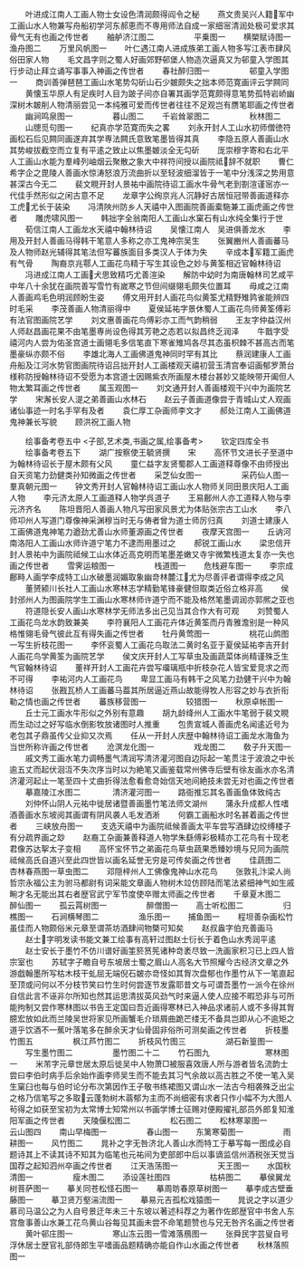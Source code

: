 <!-- { "loadSidebar": true } -->
　　叶进成江南人工画人物士女设色清润颇得阎令之秘
　　燕文贵吴兴人籍军中工画山水人物兼写舟船初学河东郝恵而不専用师法自成一家细宻清润处极可爱求其骨气无有也画之传世者
　　舳舻济江图二　　　　　平乗图一
　　横槊赋诗图一　　　　　渔舟图二
　　万里风帆图一
　　叶仁遇江南人进成族弟工画人物多写江表市肆风俗田家人物
　　毛文昌字则之蜀人好画郊野邨堡人物造次逼真又为邨童入学图其行步动止拜立诵写事事入神画之传世者
　　春社醉归图一　　　　　邨童入学图一
　　商训善弹琶琶工画山水笔势勾斫山石少皴颇失之拙本师范寛画评云学闗同
　　黄懐玉华原人有足疾时人目为跛子间亦自署其画学范寛颇得意笔势孤特岩峤幽深树木皴削人物清丽尝见一本纯雅可爱而传世者往往不足观岂有赝笔耶画之传世者
　　幽涧鸣泉图一　　　　　暮山图二
　　千岩耸翠图二　　　　　秋林图二
　　山牕觅句图一
　　纪真亦学范寛而失之畧
　　刘永开封人工山水初师僧徳符画松石后见闗同画遂弃其学専法闗氏意致笔墨皆得其真
　　李隐五原人善画山水其势峻拔截空而立复有平逺之致止以焦墨皴淡全无勾斫
　　厐崇穆字寄和右北平人工画山水能为羣峰列岫烟云聚散之象大中祥符间授以画院祗辞不就职
　　曹仁希字企之毘陵人善画水惊涛怒浪万流曲折以至轻波细溜皆于一笔中分浅深之势用意甚深古今无二
　　裴文睍开封人景祐中画院待诏工画水牛骨气老到劄渲谨宻亦一代佳手然形似之闲古意不足
　　龙章字公绚京兆人沉静好古居恒冠带善画道释亦工虎尤长于装染
　　冯清陜州防乡人天禧中入图画院善画槖駞兼工画虎画之传世者
　　雕虎啸风图一
　　韩拙字全翁南阳人工画山水窠石有山水纯全集行于世
　　荀信江南人工画龙水天禧中翰林待诏
　　吴懐江南人　吴进俱善龙水
　　李用及开封人善画马得韩干笔意人多称之亦工鬼神宗吴生
　　张翼豳州人善画蕃马及人物师赵光辅得其笔法但写蕃族面目多类汉人于体为失
　　辛成本军籍工画虎有气骨
　　陶裔京兆鄠人工画花鸟精于写生其设色之妙与黄筌相近官翰林待诏
　　冯进成江南人工画犬思致精巧尤善渲染
　　解防中幼时为南唐翰林司艺咸平中年八十余犹在画院善写雪竹有嵗寒之节但间缀翎毛颇失位置耳
　　毋咸之江南人善画鸡毛色明润顾盼生姿
　　傅文用开封人画花鸟似黄筌尤精野雉鹑雀能辨四时毛采
　　李茂善画人物清丽得中
　　夏侯延祐字景休蜀人工画花鸟师黄筌傅彩有法官图画院艺学
　　刘文惠善画花鸟傅彩亦工而气韵稍弱
　　王友字仲益汉州人师赵昌画花果不由笔墨専尚设色得其芳艳之态若以拟昌终乏润泽
　　牛戬字受禧河内人尝为佑圣宫道士画翎毛多信笔直下寒雀雉鸠各尽其态虽枳棘不甚高古而笔墨豪纵亦颇不俗
　　李雄北海人工画佛道鬼神同时罕有其比
　　蔡润建康人工画舟船及江河水势官图画院待诏吕拙开封人工画楼观天禧初营玉清宫奉诏画郁罗萧台様称防授翰林待诏不受愿为本宫道士因赐紫衣所画屋木楼台甚妙又能映带开阖但人物太繁耳画之传世者
　　属玉观图一
　　刘文通开封人善画楼观干兴中为画院艺学
　　宋澥长安人湜之弟善画山水林石
　　赵云子善画道像尝于青城山丈人观画诸仙事迹一时名手罕有及者
　　袁仁厚工杂画师李文才
　　郝处江南人工画佛道鬼神兼长写貌
　　顾洪祝工画人物

　　绘事备考卷五中
<子部,艺术类,书画之属,绘事备考>
　　钦定四库全书
　　绘事备考卷五下
　　湖广按察使王毓贤撰
　　宋
　　高怀节文进长子至道中为翰林待诏长于屋木颇有父风
　　童仁益字友贤蜀郡人工画道释尊像不由师授出自天资笔力劲健类孙知微画之传世者
　　采芝仙女图一　　　　　采药仙人图一羣真朝元图一
　　钟文秀开封人官翰林待诏工画山水人物师关同田景庆阳人工画人物
　　李元济太原人工画道释人物学呉道子
　　王易鄜州人亦工道释人物与李元济齐名
　　陈坦晋阳人善画人物凡写田家风景尤为体贴张宗古工山水
　　李八师卭州人写道门尊像神采渊穆当时无与俦者曾为道士师厉归真
　　刘道士建康人工画佛道鬼神笔力遒劲尤善山水师董源画之传世者
　　夜摩天宫图一
　　丘讷河南洛阳人工画山水师许道宁笔力不逮而用墨过之
　　郝锐工画山水
　　梁忠信开封人景祐中为画院祗候工山水体近高克明而笔墨差嫩又寺宇微繁栈道太复亦一失也画之传世者
　　雪霁运粮图一　　　　　栈道图一
　　危栈避车图一
　　李宗成鄜畤人画学李成特工山水破墨润媚取象幽竒林麓江尤为尽善评者谓得李成之风
　　董赟颍川长社人工画山水寒林志学精勤笔锋豪健但取类近俗立格非高
　　侯封邠州人为图画院学生工画山水寒林师许道宁而不能及格然笔墨调润亦郭熈之亚也
　　符道隠长安人画山水寒林学无师法多出己见当其合作大有可观
　　刘赞蜀人工画花鸟龙水韵致兼美
　　李符襄阳人工画花卉体近黄筌而丹青雅澹别是一种风格惟翎毛骨气彼此互有得失画之传世者
　　牡丹黄莺图一　　　　　桃花山鹧图一写生折枝花图一
　　李怀衮蜀人工画花鸟取法二黄时名亚于夏侯延祐李吉开封人画花鸟学黄筌为画院艺学
　　侯文庆开封人工写草虫及画蔬菜体尚精谨殊乏生气官翰林待诏
　　董祥开封人工画花卉尝写璢璃瓶中折枝杂花人皆宝爱竞求之而不可得
　　李祐河内人工画花鸟
　　卑显工画马有韩干之风笔力劲健干兴中为翰林待诏
　　张戡瓦桥人工画蕃马葢其所居逼近燕山故能得牧人形容之妙与衣折衔勒之情也画之传世者
　　蕃族移营图一　　　　　较猎图一
　　秋原卓帐图一
　　丘士元工画水牛形似之外别有意趣
　　胡九龄绛州人工画水牛笔弱于裴文睍而生动过之好写临水倒影牧放诸图时人推重
　　包贵宣城人善画虎名闻逺近号为老包其子鼎虽传父业抑又次焉
　　任从一开封人庆歴中翰林待诏工画龙水海鱼为当世所称许画之传世者
　　沧溟龙化图一　　　　　戏龙图二
　　敎子升天图一
　　戚文秀工画水笔力调畅墨气清润写清济灌河图自边际起一笔贯注于波浪之中长逾五丈而起伏洄沍不失次序当时以为絶笔又画鉴载常州佛寺后壁有徐友画水亦名清济灌河起止一笔至四十丈曲折得法愈看愈竒始信天地间絶技未尝无对也画之传世者
　　摹嘉陵江水图二　　　　清济灌河图一
　　路衙推忘其名善画鱼体致纯古
　　刘仲怀山阴人元祐中徙居诸暨善画墨竹笔法师文湖州
　　蒲永升成都人性嗜酒善画水东坡阅其画谓有阴风袭人毛发洒淅
　　何霸工画船水时名甚着画之传世者
　　三峡放舟图一
　　支选天禧中为画院祗候善画太平车尝写酒肆边绞缚楼子有分疏界画之玅
　　赵裔工杂画兼善释道人物学朱繇傅彩极精亦工花鸟有十现老君像苏达挐太子变相
　　高怀宝怀节之弟画花鸟草虫蔬果悉臻妙境与兄同为画院祗候高氏自道兴至此四世皆以画名延誉无穷是可传矣画之传世者
　　佳蔬图二　　　　　　　杏林春燕图一草虫图二
　　邓隠梓州人工佛像鬼神山水花鸟
　　张敦礼汴梁人尚哲宗永福公主为驸马都尉有词采能文章画人物树木竝仿顾陆而笔法紧细神气如生戚畹才名无能出其右者歴官武宁军节度使卒赠太师画之传世者
　　千章夏木图二　　　　　醉仙图一
　　孤云罥树图一　　　　　醉僧图一
　　高士听松图二　　　　　归樵图一
　　石涧横琴图二　　　　　渔乐图一
　　捕鱼图一
　　程坦善杂画松竹虽佳而人物颇俗米元章至谓茶坊酒肆间物槩可知矣
　　赵叔盎字伯充善画马
　　赵士字明发读书能文兼工绘事有高轩过图赵士衍长于着色山水秀润平逺
　　赵士安长于墨竹不仿川谱好画筀箊筼筅诸种竒袤尽致一洗画家积习已上四人皆宗室也
　　苏轼字子瞻自号东坡居士蜀之眉山人高名大节照耀今古经济文章之外游戯翰墨所写枯木枝干虬屈无端倪石皴亦竒怪如其胷次盘郁也作墨竹从下一笔直起至顶或问何以不分枝节笑曰竹生时何尝逐节发露耶昔文与可谓吾墨竹一派今在徐州自信此言不诬非尔所知也然其运思清拔英风劲气时来逼人使人应接不暇恐非与可所能拘制又尝作寒林图以书告王定国曰吾近画得寒林已入神品求诸前人或不多得其胷臆宏放如此而兰陵吴世将家见所画蟹毛介琐屑曲跪芒缕无不备具岂即从心不逾矩之道乎饮酒不一蕉叶落笔多在醉余天才仙骨固非俗所可测矣画之传世者
　　折枝墨竹图五　　　　　枫江芦竹图二
　　折枝风竹图三　　　　　湖石新篁图一
　　写生墨竹图二　　　　　墨竹图二十二
　　竹石图九　　　　　　　寒林图一
　　米芾字元章世居太原后徙吴中人物萧□被服喜效唐人所与游者皆名流韵士尝曰李伯时病手后余始作画李师吴生而不能去其习气余故以高古胜之不使一笔入吴生窠臼也每与伯时论分布次第因作王子敬书练裙图又谓山水一法古今相袭殊乏出尘之格乃信笔写之多取云蓬勃树木蓊郁为主而不尚细密有求者只作小幅不为大图人茍得之如获至宝初为太常博士知常州以书画学博士征赐对便殿擢礼部员外郎复知淮阳军画之传世者
　　天陵偃松图二　　　　　松石图二
　　松林寒翠图一　　　　　云山图四
　　南山早梅图一　　　　　春山图一
　　东篱寒菊图一　　　　　雨耕图一
　　风竹图二
　　晁补之字无咎济北人善山水而特工于摹写每一图成必自题诗其上不读其诗不知其为临笔也元祐间为吏部郎中后以事谪监信州酒税张天觉当国荐之起知泗州卒画之传世者
　　江天浩荡图一　　　　　天王图一
　　水国秋清图一　　　　　瘦木图二
　　添设莲社图四　　　　　枯枿图二
　　摹侯翼龙树菩萨图一
　　摹关同苍松怪石图一
　　摹周昉春原草树图一
　　摹李成古壁垂藤图一
　　摹卫贤万壑湍流图一
　　摹易元吉孤松戏猿图一
　　晁说之字以道少慕司马温公之为人自号景迂年未三十东坡以著述科荐之为著作佐郎歴官中书舍人东宫詹事善山水兼工花鸟黄山谷每见其画未尝不命笔题赞也与兄无咎齐名画之传世者
　　黄叶邨庄图一　　　　　寒山冻云图一雪滩落鴈图一
　　张舜民字芸叟自号浮休居士歴官礼部侍郎生平嗜画品题精确亦能自作山水画之传世者
　　秋林落照图一
